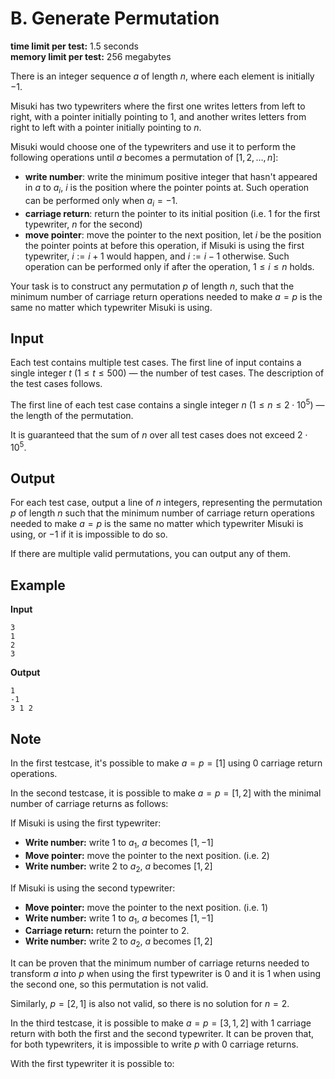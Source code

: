 # B. Generate Permutation

**time limit per test:** 1.5 seconds  
**memory limit per test:** 256 megabytes

There is an integer sequence $a$ of length $n$, where each element is initially $-1$.

Misuki has two typewriters where the first one writes letters from left to right, with a pointer initially pointing to 1, and another writes letters from right to left with a pointer initially pointing to $n$.

Misuki would choose one of the typewriters and use it to perform the following operations until $a$ becomes a permutation of $[1, 2, \ldots, n]$:

* **write number**: write the minimum positive integer that hasn't appeared in $a$ to $a_i$, $i$ is the position where the pointer points at. Such operation can be performed only when $a_i = -1$.
* **carriage return**: return the pointer to its initial position (i.e. 1 for the first typewriter, $n$ for the second)
* **move pointer**: move the pointer to the next position, let $i$ be the position the pointer points at before this operation, if Misuki is using the first typewriter, $i := i + 1$ would happen, and $i := i - 1$ otherwise. Such operation can be performed only if after the operation, $1 \leq i \leq n$ holds.

Your task is to construct any permutation $p$ of length $n$, such that the minimum number of carriage return operations needed to make $a = p$ is the same no matter which typewriter Misuki is using.

## Input
Each test contains multiple test cases. The first line of input contains a single integer $t$ $(1 \leq t \leq 500)$ — the number of test cases. The description of the test cases follows.

The first line of each test case contains a single integer $n$ $(1 \leq n \leq 2 \cdot 10^5)$ — the length of the permutation.

It is guaranteed that the sum of $n$ over all test cases does not exceed $2 \cdot 10^5$.

## Output
For each test case, output a line of $n$ integers, representing the permutation $p$ of length $n$ such that the minimum number of carriage return operations needed to make $a = p$ is the same no matter which typewriter Misuki is using, or $-1$ if it is impossible to do so.

If there are multiple valid permutations, you can output any of them.

## Example

**Input**
```
3
1
2
3
```

**Output**
```
1
-1
3 1 2
```

## Note

In the first testcase, it's possible to make $a = p = [1]$ using 0 carriage return operations.

In the second testcase, it is possible to make $a = p = [1, 2]$ with the minimal number of carriage returns as follows:

If Misuki is using the first typewriter:
- **Write number:** write 1 to $a_1$, $a$ becomes $[1, -1]$
- **Move pointer:** move the pointer to the next position. (i.e. 2)
- **Write number:** write 2 to $a_2$, $a$ becomes $[1, 2]$

If Misuki is using the second typewriter:
- **Move pointer:** move the pointer to the next position. (i.e. 1)
- **Write number:** write 1 to $a_1$, $a$ becomes $[1, -1]$
- **Carriage return:** return the pointer to 2.
- **Write number:** write 2 to $a_2$, $a$ becomes $[1, 2]$

It can be proven that the minimum number of carriage returns needed to transform $a$ into $p$ when using the first typewriter is 0 and it is 1 when using the second one, so this permutation is not valid.

Similarly, $p = [2, 1]$ is also not valid, so there is no solution for $n = 2$.

In the third testcase, it is possible to make $a = p = [3, 1, 2]$ with 1 carriage return with both the first and the second typewriter. It can be proven that, for both typewriters, it is impossible to write $p$ with 0 carriage returns.

With the first typewriter it is possible to:
